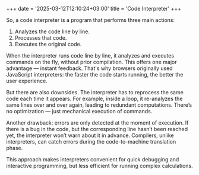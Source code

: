 +++
date = '2025-03-12T12:10:24+03:00'
title = 'Code Interpreter'
+++

So, a code interpreter is a program that performs three main actions:

1. Analyzes the code line by line.
2. Processes that code.
3. Executes the original code.

When the interpreter runs code line by line, it analyzes and executes commands on the fly, without prior compilation.
This offers one major advantage — instant feedback.
That's why browsers originally used JavaScript interpreters: the faster the code starts running, the better the user experience.

But there are also downsides.
The interpreter has to reprocess the same code each time it appears.
For example, inside a loop, it re-analyzes the same lines over and over again, leading to redundant computations.
There’s no optimization — just mechanical execution of commands.

Another drawback: errors are only detected at the moment of execution.
If there is a bug in the code, but the corresponding line hasn’t been reached yet,
the interpreter won’t warn about it in advance.
Compilers, unlike interpreters,
can catch errors during the code-to-machine translation phase.

This approach makes interpreters convenient for quick debugging and interactive programming, 
but less efficient for running complex calculations.
